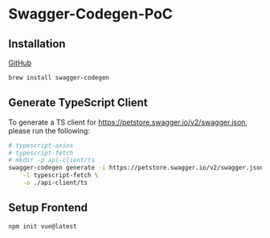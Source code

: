 # Swagger-Codegen-PoC

## Installation

[GitHub](https://github.com/swagger-api/swagger-codegen#compatibility)

```sh
brew install swagger-codegen
```

## Generate TypeScript Client

To generate a TS client for <https://petstore.swagger.io/v2/swagger.json>, please run the following:

```sh
# typescript-axios
# typescript-fetch
# mkdir -p api-client/ts
swagger-codegen generate -i https://petstore.swagger.io/v2/swagger.json \
    -l typescript-fetch \
    -o ./api-client/ts
```

## Setup Frontend

```sh
npm init vue@latest
```
